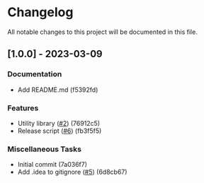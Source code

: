 # Changelog

All notable changes to this project will be documented in this file.

## [1.0.0] - 2023-03-09

### Documentation

- Add README.md (f5392fd)

### Features

- Utility library ([#2](https://github.com/fmorency/fmorency-release-test/issues/2)) (76912c5)
- Release script ([#6](https://github.com/fmorency/fmorency-release-test/issues/6)) (fb3f5f5)

### Miscellaneous Tasks

- Initial commit (7a036f7)
- Add .idea to gitignore ([#5](https://github.com/fmorency/fmorency-release-test/issues/5)) (6d8cb67)

